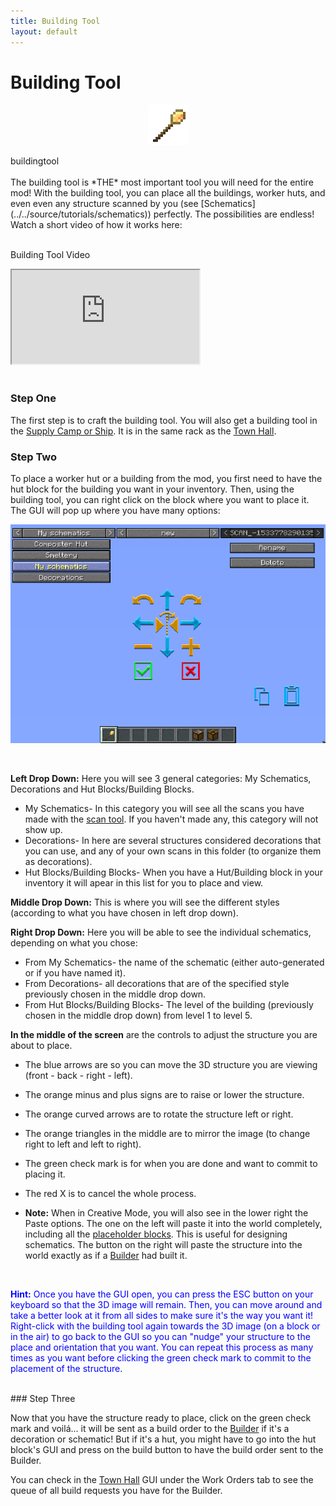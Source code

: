 ```yaml
---
title: Building Tool
layout: default
---
```

# Building Tool

<div class="infobox box text-center">
    <p style="text-align:center;"><img src="../../assets/images/icons/minecolonies/sceptergold.png" alt="Building Tool"></p>
    <recipe>buildingtool</recipe>
</div>

<br>
The building tool is *THE* most important tool you will need for the entire mod! With the building tool, you can place all the buildings, worker huts, and even even any structure scanned by you (see [Schematics](../../source/tutorials/schematics)) perfectly. The possibilities are endless! Watch a short video of how it works here:
<br><br>

<p class="h4"><a id="build_tool">Building Tool Video</a></p>

<div class="embed-responsive embed-responsive-16by9">
  <iframe class="embed-responsive-item" src="https://www.youtube.com/embed/DVGGDUXbTOY" allow="autoplay; encrypted-media" allowfullscreen></iframe>
</div>
<br>

### Step One

The first step is to craft the building tool. You will also get a building tool in the [Supply Camp or Ship](../../source/items/supplycampandship). It is in the same rack as the [Town Hall](../../source/buildings/townhall).
<br>

### Step Two

To place a worker hut or a building from the mod, you first need to have the hut block for the building you want in your inventory. Then, using the building tool, you can right click on the block where you want to place it. The GUI will pop up where you have many options:


<p style="text-align:center;"><img src="../../assets/images/misc/buildtool1.png" alt="Building Tool GUI"></p>
<br>

**Left Drop Down:** Here you will see 3 general categories: My Schematics, Decorations and Hut Blocks/Building Blocks.

- My Schematics- In this category you will see all the scans you have made with the [scan tool](../../source/items/scantool). If you haven't made any, this category will not show up.
- Decorations- In here are several structures considered decorations that you can use, and any of your own scans in this folder (to organize them as decorations).
- Hut Blocks/Building Blocks- When you have a Hut/Building block in your inventory it will apear in this list for you to place and view.


**Middle Drop Down:** This is where you will see the different styles (according to what you have chosen in left drop down).


**Right Drop Down:** Here you will be able to see the individual schematics, depending on what you chose:

- From My Schematics- the name of the schematic (either auto-generated or if you have named it).
- From Decorations- all decorations that are of the specified style previously chosen in the middle drop down.
- From Hut Blocks/Building Blocks- The level of the building (previously chosen in the middle drop down) from level 1 to level 5.


**In the middle of the screen** are the controls to adjust the structure you are about to place.

- The blue arrows are so you can move the 3D structure you are viewing (front - back - right - left).
- The orange minus and plus signs are to raise or lower the structure. 
- The orange curved arrows are to rotate the structure left or right.
- The orange triangles in the middle are to mirror the image (to change right to left and left to right).
- The green check mark is for when you are done and want to commit to placing it.
- The red X is to cancel the whole process.

- **Note:** When in Creative Mode, you will also see in the lower right the Paste options. The one on the left will paste it into the world completely, including all the [placeholder blocks](../../source/items/placeholderblocks). This is useful for designing schematics. The button on the right will paste the structure into the world exactly as if a [Builder](../../source/workers/builder) had built it.

<br>

<p style="color:Blue;"><b>Hint:</b> Once you have the GUI open, you can press the ESC button on your keyboard so that the 3D image will remain. Then, you can move around and take a better look at it from all sides to make sure it's the way you want it! Right-click with the building tool again towards the 3D image (on a block or in the air) to go back to the GUI so you can "nudge" your structure to the place and orientation that you want. You can repeat this process as many times as you want before clicking the green check mark to commit to the placement of the structure.</p>

<br>
### Step Three

Now that you have the structure ready to place, click on the green check mark and voilá... it will be sent as a build order to the [Builder](../../source/workers/builder) if it's a decoration or schematic! But if it's a hut, you might have to go into the hut block's GUI and press on the build button to have the build order sent to the Builder.

You can check in the [Town Hall](../../source/buildings/townhall) GUI under the Work Orders tab to see the queue of all build requests you have for the Builder.
